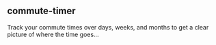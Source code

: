 commute-timer
-------------

Track your commute times over days, weeks, and months to get a clear picture
of where the time goes...

